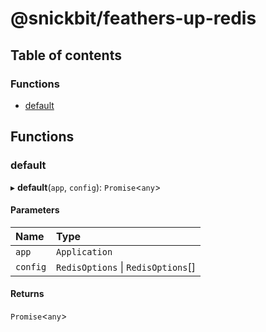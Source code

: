 # @snickbit/feathers-up-redis

## Table of contents

### Functions

- [default](README.md#default)

## Functions

### default

▸ **default**(`app`, `config`): `Promise`<`any`\>

#### Parameters

| Name | Type |
| :------ | :------ |
| `app` | `Application` |
| `config` | `RedisOptions` \| `RedisOptions`[] |

#### Returns

`Promise`<`any`\>
